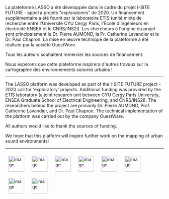 La plateforme LASSO a été développée dans le cadre du projet I-SITE FUTURE - appel à projets "exploratoires" de 2020. Un financement supplémentaire a été fourni par le laboratoire ETIS (unité mixte de recherche entre l'Université CYU Cergy Paris, l'École d'ingénieurs en électricité ENSEA et le CNRS/INS2I). Les chercheurs à l'origine du projet sont principalement le Dr. Pierre AUMOND, la Pr. Catherine Lavandier et le Dr. Paul Chapron. La mise en œuvre technique de la plateforme a été réalisée par la société OuestWare.

Tous les auteurs souhaitent remercier les sources de financement.

Nous espérons que cette plateforme inspirera d'autres travaux sur la cartographie des environnements sonores urbains !

-------

The LASSO platform was developed as part of the I-SITE FUTURE project - 2020 call for 'exploratory' projects. Additional funding was provided by the ETIS laboratory (a joint research unit between CYU Cergy Paris University, ENSEA Graduate School of Electrical Engineering, and CNRS/INS2I). The researchers behind the project are primarily Dr. Pierre AUMOND, Prof. Catherine Lavandier, and Dr. Paul Chapron. The technical implementation of the platform was carried out by the company OuestWare.

All authors would like to thank the sources of funding.

We hope that this platform will inspire further work on the mapping of urban sound environments!

-------

<img style="border:10px solid transparent;" src="https://universite-gustave-eiffel.github.io/lasso/logo/UMRAE.svg" alt="image" height="50">
<img style="border:10px solid transparent;" src="https://universite-gustave-eiffel.github.io/lasso/logo/UGE.png" alt="image" height="50">
<img style="border:10px solid transparent;" src="https://universite-gustave-eiffel.github.io/lasso/logo/CEREMA.svg" alt="image" height="50">
<img style="border:10px solid transparent;" src="https://universite-gustave-eiffel.github.io/lasso/logo/CNRS.svg" alt="image" height="50">
<img style="border:10px solid transparent;" src="https://universite-gustave-eiffel.github.io/lasso/logo/IGN.svg" alt="image" height="50">
<img style="border:10px solid transparent;" src="https://universite-gustave-eiffel.github.io/lasso/logo/LASTIG.svg" alt="image" height="50">
<img style="border:10px solid transparent;" src="https://universite-gustave-eiffel.github.io/lasso/logo/CYU.png" alt="image" height="50">
<img style="border:10px solid transparent;" src="https://universite-gustave-eiffel.github.io/lasso/logo/ETIS.png" alt="image" height="50">
